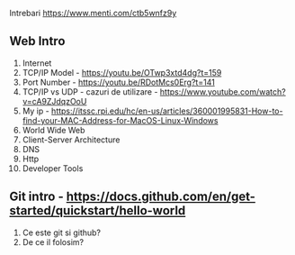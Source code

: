 Intrebari https://www.menti.com/ctb5wnfz9y
## Web Intro
1. Internet
2. TCP/IP Model -  https://youtu.be/OTwp3xtd4dg?t=159
2. Port Number - https://youtu.be/RDotMcs0Erg?t=141
3. TCP/IP vs UDP - cazuri de utilizare - https://www.youtube.com/watch?v=cA9ZJdqzOoU
4. My ip - https://itssc.rpi.edu/hc/en-us/articles/360001995831-How-to-find-your-MAC-Address-for-MacOS-Linux-Windows
5. World Wide Web
6. Client-Server Architecture
7. DNS
8. Http
9. Developer Tools


## Git intro  - https://docs.github.com/en/get-started/quickstart/hello-world
1. Ce este git si github?
2. De ce il folosim?

